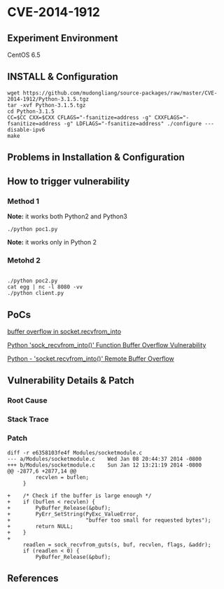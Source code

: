 # CVE-2014-1912

## Experiment Environment

CentOS 6.5

## INSTALL & Configuration

```
wget https://github.com/mudongliang/source-packages/raw/master/CVE-2014-1912/Python-3.1.5.tgz
tar -xvf Python-3.1.5.tgz
cd Python-3.1.5
CC=$CC CXX=$CXX CFLAGS="-fsanitize=address -g" CXXFLAGS="-fsanitize=address -g" LDFLAGS="-fsanitize=address" ./configure ---disable-ipv6
make
```

## Problems in Installation & Configuration


## How to trigger vulnerability

### Method 1

**Note:** it works both Python2 and Python3

```
./python poc1.py
```

**Note:** it works only in Python 2

### Metohd 2

```

./python poc2.py
cat egg | nc -l 8080 -vv
./python client.py
```

## PoCs

[buffer overflow in socket.recvfrom_into](https://bugs.python.org/issue20246)

[Python 'sock_recvfrom_into()' Function Buffer Overflow Vulnerability](https://www.securityfocus.com/bid/65379/exploit)

[Python - 'socket.recvfrom_into()' Remote Buffer Overflow](https://www.exploit-db.com/exploits/31875/)

## Vulnerability Details & Patch

### Root Cause

### Stack Trace

### Patch

```
diff -r e6358103fe4f Modules/socketmodule.c
--- a/Modules/socketmodule.c	Wed Jan 08 20:44:37 2014 -0800
+++ b/Modules/socketmodule.c	Sun Jan 12 13:21:19 2014 -0800
@@ -2877,6 +2877,14 @@
         recvlen = buflen;
     }
 
+    /* Check if the buffer is large enough */
+    if (buflen < recvlen) {
+        PyBuffer_Release(&pbuf);
+        PyErr_SetString(PyExc_ValueError,
+                        "buffer too small for requested bytes");
+        return NULL;
+    }
+
     readlen = sock_recvfrom_guts(s, buf, recvlen, flags, &addr);
     if (readlen < 0) {
         PyBuffer_Release(&pbuf);
```

## References
